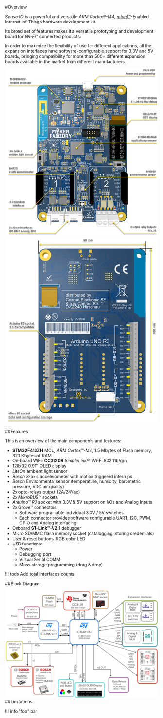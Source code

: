 #Overview


*SensorIO* is a powerful and versatile *ARM Cortex&reg;-M4*, [*mbed&trade;*](https://www.mbed.com)-Enabled Internet-of-Things hardware development kit.

Its broad set of features makes it a versatile prototyping and development board for *Wi-Fi&trade;* connected products:

In order to maximize the flexibility of use for different applications, all the expansion interfaces have software-configurable support for 3.3V and 5V boards, bringing compatibility for more than 500+ different expansion boards available in the market from different manufacturers.


![Features Front](../../images/sensorio/SensorIO-features-front.png)
![Features back](../../images/sensorio/SensorIO-features-back.png)

##Features 

This is an overview of the main components and features:

* **STM32F413ZH** MCU, *ARM Cortex&trade;-M4*, 1.5 Mbytes of Flash memory, 320 Kbytes of RAM
* On-board WiFi: **CC3120R** *SimpleLink®*  Wi-Fi 802.11b/g/n 
* 128x32 0.91’’ OLED display 
* *LiteOn* ambient light sensor
* *Bosch* 3-axis accelerometer with motion triggered interrups
* *Bosch* Environmental sensor (temperature, humidity, barometric pressure, VOC air quality) 
* 2x opto-relays output (2A/24Vac)
* 2x *MikroBUS&trade;* sockets
* *Arduino&trade; R3* socket with 3.3V & 5V support on I/Os and Analog Inputs
* 2x Grove&trade; connectors 
	- Software programable individual 3.3V / 5V switches
	- Each connector provides software configurable UART, I2C, PWM, GPIO and Analog interfacing
* Onboard **ST-Link&trade;-V2.1** debugger
* Micro SD/MMC flash memory socket (datalogging, storing credentials)
* User & reset buttons, RGB color LED
* USB functions:
	- Power
	- Debugging port
	- Virtual Serial COMM
	- Mass storage programming (drag & drop)


!!! todo
	Add total interfaces counts

##Block Diagram

![Block Diagram](../../images/sensorio/SensorIO-block-diagrBETA.png)
##Limitations

!!! info "foo"
	bar





